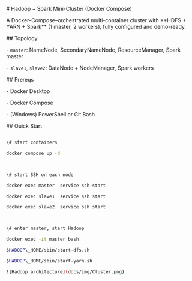 \# Hadoop + Spark Mini-Cluster (Docker Compose)



A Docker-Compose–orchestrated multi-container cluster with \*\*HDFS + YARN + Spark\*\* (1 master, 2 workers), fully configured and demo-ready.



\## Topology

\- `master`: NameNode, SecondaryNameNode, ResourceManager, Spark master

\- `slave1`, `slave2`: DataNode + NodeManager, Spark workers



\## Prereqs

\- Docker Desktop

\- Docker Compose

\- (Windows) PowerShell or Git Bash



\## Quick Start

```bash

\# start containers

docker compose up -d



\# start SSH on each node

docker exec master  service ssh start

docker exec slave1  service ssh start

docker exec slave2  service ssh start



\# enter master, start Hadoop

docker exec -it master bash

$HADOOP\_HOME/sbin/start-dfs.sh

$HADOOP\_HOME/sbin/start-yarn.sh

![Hadoop architecture](docs/img/Cluster.png)










